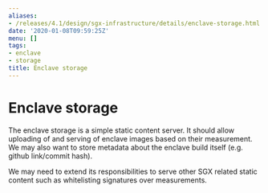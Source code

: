 ```yaml
---
aliases:
- /releases/4.1/design/sgx-infrastructure/details/enclave-storage.html
date: '2020-01-08T09:59:25Z'
menu: []
tags:
- enclave
- storage
title: Enclave storage
---
```



# Enclave storage

The enclave storage is a simple static content server. It should allow uploading of and serving of enclave images based
on their measurement. We may also want to store metadata about the enclave build itself (e.g. github link/commit hash).

We may need to extend its responsibilities to serve other SGX related static content such as whitelisting signatures
over measurements.

